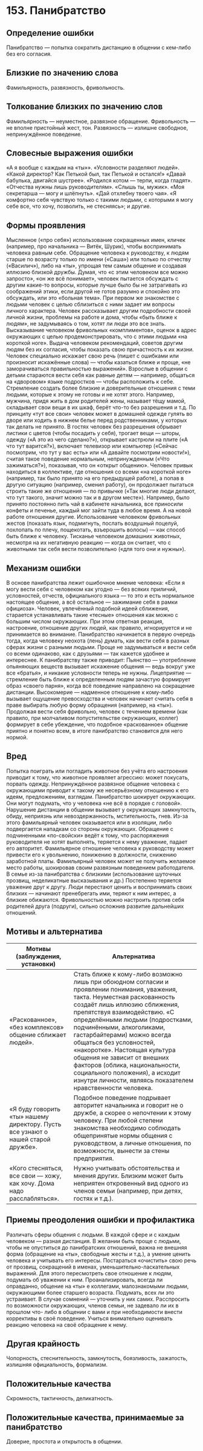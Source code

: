 # 153. Панибратство

## Определение ошибки
Панибратство — попытка сократить дистанцию в общении с кем-либо без его согласия.

## Близкие по значению слова
Фамильярность, развязность, фривольность.

## Толкование близких по значению слов
Фамильярность — неуместное, развязное обращение.
Фривольность — не вполне пристойный жест, тон.
Развязность — излишне свободное, непринуждённое поведение.

## Словесные выражения ошибки
«А я вообще с каждым на «ты»».
«Условности разделяют людей».
«Какой директор? Как Петькой был, так Петькой и остался!»
«Давай бабулька, двигайся шустрее».
«Родился котом — терпи, когда гладят».
«Отчества нужны лишь руководителям».
«Слышь ты, мужик».
«Моя секретарша — могу и шлёпнуть».
«Дай отхлебну твоего чая».
«Я комфортно себя чувствую только с такими людьми, с которыми я могу себе все, что хочу, позволить, не стесняясь»; и другие.

## Формы проявления
Мысленное («про себя») использование сокращенных имен, кличек (например, про начальника — Витёк, Шурик), чтобы воспринимать человека равным себе.
Обращение человека к руководству, к людям старше по возрасту только по имени («Саша») или только по отчеству («Василич»), либо на «ты», упрощая тем самым общение и создавая иллюзию близкой дружбы.
Думая, что «с этим человеком все можно запросто», «он же всё понимает», человек пытается обсуждать с другим какие-то вопросы, которые лучше было бы не затрагивать из соображений этики, если другой не готов разумно и спокойно это обсуждать, или это «больная тема».
При первом же знакомстве с людьми человек с целью сблизиться с ними задает им вопросы личного характера.
Человек рассказывает другим подробности своей личной жизни, проблемы на работе и дома, чтобы «быть ближе к людям», не задумываясь о том, хотят ли люди это все знать.
Высказывание человеком фривольных «комплиментов», оценок в адрес окружающих с целью продемонстрировать, что с этими людьми «на короткой ноге».
Выдача человеком рекомендаций, советов другим людям без их согласия, чтобы показать свою причастность к их жизни.
Человек специально искажает свою речь (пишет с ошибками или произносит искажённые слова) — чтобы казаться ближе и проще, «не заморачиваться правильностью выражений».
Взрослые в общении с детьми стараются вести себя как равные детям — например, общаться на «дворовом» языке подростков — чтобы расположить к себе.
Стремление создать более близкие и доверительные отношения с теми людьми, которые к этому не готовы и не хотят этого. Например, мужчина, придя жить в дом родителей жены, называет тёщу мамой, складывает свои вещи в их шкаф, берёт что-то без разрешения и т.д.
По принципу «тут все свои» человек может в домашней одежде гулять во дворе или ходить в нижнем белье перед родственниками, у которых так делать не принято.
В гостях человек без разрешения обрывает листики с цветов (чтобы посадить у себя), трогает вещи — шторы, одежду («А это из чего сделано?»), открывает кастрюли на плите («А что тут варится?»), включает телевизор или компьютер («Сейчас посмотрим, что тут у вас есть» или «А давайте посмотрим новости!»), считая такое поведение нормальным, непринужденным («Что зажиматься?»), показывая, что он «открыт общению».
Человек привык находиться в коллективе, где отношения со всеми «на короткой ноге» (например, так было принято на его предыдущей работе), а попав в другую ситуацию (например, сменил работу), он продолжает пытаться строить такие же отношения — по привычке («Так многие люди делают, что тут такого, значит можно так и в другом месте»). Например, было принято постоянно пить чай в кабинете начальника, все приносили конфеты и печенье, каждый мог зайти туда в любое время. А на новой работе отношения другие.
Использование человеком фривольных жестов (показать язык, подмигнуть, послать воздушный поцелуй, похлопать по плечу, пощекотать, взъерошить волосы) — как способ быть ближе к человеку.
Тисканье человеком домашних животных, несмотря на их негативную реакцию — когда он считает, что с животными так себя вести позволительно («для того они и нужны»).

## Механизм ошибки
В основе панибратства лежит ошибочное мнение человека: «Если я могу вести себя с человеком как угодно — без всяких приличий, условностей, отчеств, официального языка — то это и есть нормальное настоящее общение, а всё остальное — зажимание себя в рамки официоза».
Человек, увлечённый подобной идеей сближения, старается устанавливать такие «тесные» отношения как можно с большим числом окружающих. При этом ответная реакция, настроение, отношение других людей, как правило, игнорируется и не принимается во внимание.
Панибратство начинается в первую очередь тогда, когда человеку неохота (лень) думать, как вести себя в разных сферах жизни с разными людьми. Проще не задумываться и вести себя со всеми одинаково, как с друзьями — так кажется удобнее и интереснее.
К панибратству также приводит:
Пьянство — употребление опьяняющих веществ вызывает искажение общения — ведь вокруг уже все «братья», и никакие условности теперь не нужны.
Лицеприятие — стремление быть ближе к определенным людям зачастую формирует образ «своего парня», когда всё поведение направлено на сокращение дистанции.
Высокомерие — надменное отношение к кому-либо вызывает ощущение превосходства и человек начинает считать себя в праве выбирать любую форму обращения (например, на «ты»).
Продолжая вести себя фривольно, человек с течением времени (как правило, при молчаливом попустительстве окружающих, коллег) формирует в себе убеждение, что подобное «раскованное» общение приятно и понятно всем, в итоге панибратство становится для него нормой.

## Вред
Попытка поиграть или погладить животное без учёта его настроения приводит к тому, что животное проявляет агрессию: может покусать, порвать одежду.
Непринуждённое развязное общение человека с окружающими приводит к такому же несерьёзному отношению к его идеям, предложениям, взглядам.
Панибратство шокирует окружающих. Они могут подумать, что у человека «не всё в порядке с головой».
Нарушение дистанции в общении вызывает у окружающих замкнутость, обиду, неприязнь или невоздержанность, мстительность, гнев. Из-за этого фамильярный человек оказывается или в изоляции, либо подвергается нападкам со стороны окружающих.
Обращение с подчиненными «по-свойски» ведёт к тому, что распоряжения руководителя не хотят выполнять, теряется к нему уважение, падает его авторитет.
Фамильярное отношение человека к руководству может привести его к увольнению, понижению в должности, снижению заработной платы.
Фамильярный человек может не получить желаемое место работы, шокировав своим развязным поведением работодателя.
В семье из-за панибратства с близкими (использование шуточных прозвищ, неделикатные высказывания и др.) Постепенно теряется уважение друг к другу. Люди перестают ценить и воспринимать своих близких — начинают пренебрегать ими, теряют к ним интерес, а близкие обижаются.
Фривольностью можно настроить против себя родителей друга (подруги), сильно осложнив развитие дальнейших отношений.

## Мотивы и альтернатива
Мотивы (заблуждения, установки) | Альтернатива
---|---
«Раскованное», «без комплексов» общение сближает людей».	| Стать ближе к кому-либо возможно лишь при обоюдном согласии и проявлении понимания, уважения, такта. Неуместная раскованность создаёт лишь иллюзию сближения, препятствуя взаимодействию. «С определёнными людьми (подростками, подчинёнными, алкоголиками, гастарбайтерами) можно всегда общаться без условностей, «накоротке».	Настоящая культура общения не зависит от внешних факторов (облика, национальности, социального положения), а исходит изнутри личности, являясь показателем нравственности человека.
«Я буду говорить «ты» нашему директору. Пусть все узнают о нашей старой дружбе».	| Подобное поведение подрывает авторитет начальника и говорит не о дружбе, а скорее о непочтении к этому человеку. При любой степени знакомства необходимо соблюдать общепринятые нормы общения с руководством, а личные отношения, по возможности, вынести за стены предприятия.
«Кого стесняться, все свои — хожу, как хочу. Дома надо расслабляться».	| Нужно учитывать обстоятельства и мнения других. Близким может быть неприятен откровенный вид одного из членов семьи (например, при детях, гостях и т.д.).

## Приемы преодоления ошибки и профилактика
Различать сферы общения с людьми. В каждой сфере и с каждым человеком — разная дистанция.
В желании быть проще с людьми, чтобы не опуститься до панибратских отношений, важна не внешняя форма (обращение на «ты», свободные жесты и т.д.), а умение ценить человека и учитывать его интересы.
Постараться «очистить» свою речь от прозвищ, сокращений в именах, уменьшительно-ласкательных выражений. Для этого пересмотреть свое отношение к людям, подумать об уважении к ним.
Проанализировать, всегда ли оправданно, общение на «ты» е коллегами, малознакомыми людьми, окружающими более старшего возраста. Подумать, всех ли это устраивает. В случае сомнений — уточнить у них самих.
Расспросить по возможности окружающих, членов семьи, не задевало ли их в прошлом что- либо в общении с вами и при необходимости внести коррективы в своё поведение.
Учиться внимательно оценивать реакцию человека на своё обращение к нему.

## Другая крайность 
Чопорность, стеснительность, замкнутость, боязливость, зажатость, излишняя официальность, формализм.

## Положительные качества 
Скромность, тактичность, деликатность.

## Положительные качества, принимаемые за панибратство
Доверие, простота и открытость в общении. 
